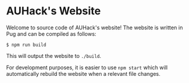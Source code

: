 # AUHack's Website
Welcome to source code of AUHack's website! The website is written in Pug and can be compiled as follows:

```
$ npm run build
```

This will output the website to `./build`.

For development purposes, it is easier to use `npm start` which will automatically rebuild the website when a relevant file changes.
